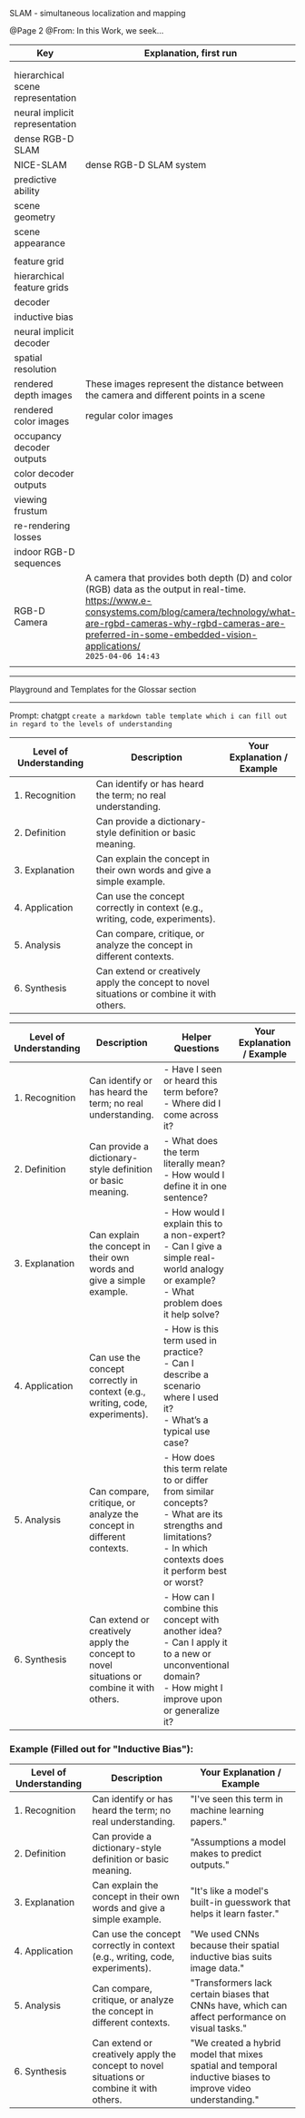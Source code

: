 SLAM - simultaneous localization and mapping


@Page 2
@From: In this Work, we seek...

| Key                               | Explanation, first run                                                                                                                                                                                                                                         |
| --------------------------------- | -------------------------------------------------------------------------------------------------------------------------------------------------------------------------------------------------------------------------------------------------------------- |
|                                   |                                                                                                                                                                                                                                                                |
|                                   |                                                                                                                                                                                                                                                                |
| hierarchical scene representation |                                                                                                                                                                                                                                                                |
| neural implicit representation    |                                                                                                                                                                                                                                                                |
| dense RGB-D SLAM                  |                                                                                                                                                                                                                                                                |
| NICE-SLAM                         | dense RGB-D SLAM system                                                                                                                                                                                                                                        |
| predictive ability                |                                                                                                                                                                                                                                                                |
| scene geometry                    |                                                                                                                                                                                                                                                                |
| scene appearance                  |                                                                                                                                                                                                                                                                |
|                                   |                                                                                                                                                                                                                                                                |
| feature grid                      |                                                                                                                                                                                                                                                                |
| hierarchical feature grids        |                                                                                                                                                                                                                                                                |
| decoder                           |                                                                                                                                                                                                                                                                |
| inductive bias                    |                                                                                                                                                                                                                                                                |
| neural implicit decoder           |                                                                                                                                                                                                                                                                |
| spatial resolution                |                                                                                                                                                                                                                                                                |
| rendered depth images             | These images represent the distance between the camera and different points in a scene                                                                                                                                                                         |
| rendered color images             | regular color images                                                                                                                                                                                                                                           |
| occupancy decoder outputs         |                                                                                                                                                                                                                                                                |
| color decoder outputs             |                                                                                                                                                                                                                                                                |
| viewing frustum                   |                                                                                                                                                                                                                                                                |
| re-rendering losses               |                                                                                                                                                                                                                                                                |
| indoor RGB-D sequences            |                                                                                                                                                                                                                                                                |
| RGB-D Camera                      | A camera that provides both depth (D) and color (RGB) data as the output in real-time.<br>https://www.e-consystems.com/blog/camera/technology/what-are-rgbd-cameras-why-rgbd-cameras-are-preferred-in-some-embedded-vision-applications/<br>`2025-04-06 14:43` |
|                                   |                                                                                                                                                                                                                                                                |



---
Playground and Templates for the Glossar section



---
Prompt:
chatgpt 
`create a markdown table template which i can fill out in regard to the levels of understanding`

| Level of Understanding | Description | Your Explanation / Example |
|------------------------|-------------|-----------------------------|
| 1. Recognition         | Can identify or has heard the term; no real understanding. |                             |
| 2. Definition          | Can provide a dictionary-style definition or basic meaning. |                             |
| 3. Explanation         | Can explain the concept in their own words and give a simple example. |                             |
| 4. Application         | Can use the concept correctly in context (e.g., writing, code, experiments). |                             |
| 5. Analysis            | Can compare, critique, or analyze the concept in different contexts. |                             |
| 6. Synthesis           | Can extend or creatively apply the concept to novel situations or combine it with others. |                             |

| Level of Understanding | Description | Helper Questions | Your Explanation / Example |
|------------------------|-------------|------------------|-----------------------------|
| 1. Recognition         | Can identify or has heard the term; no real understanding. | - Have I seen or heard this term before?<br>- Where did I come across it? |                             |
| 2. Definition          | Can provide a dictionary-style definition or basic meaning. | - What does the term literally mean?<br>- How would I define it in one sentence? |                             |
| 3. Explanation         | Can explain the concept in their own words and give a simple example. | - How would I explain this to a non-expert?<br>- Can I give a simple real-world analogy or example?<br>- What problem does it help solve? |                             |
| 4. Application         | Can use the concept correctly in context (e.g., writing, code, experiments). | - How is this term used in practice?<br>- Can I describe a scenario where I used it?<br>- What’s a typical use case? |                             |
| 5. Analysis            | Can compare, critique, or analyze the concept in different contexts. | - How does this term relate to or differ from similar concepts?<br>- What are its strengths and limitations?<br>- In which contexts does it perform best or worst? |                             |
| 6. Synthesis           | Can extend or creatively apply the concept to novel situations or combine it with others. | - How can I combine this concept with another idea?<br>- Can I apply it to a new or unconventional domain?<br>- How might I improve upon or generalize it? |                             |


### Example (Filled out for "Inductive Bias"):

| Level of Understanding | Description                                                                               | Your Explanation / Example                                                                                   |
| ---------------------- | ----------------------------------------------------------------------------------------- | ------------------------------------------------------------------------------------------------------------ |
| 1. Recognition         | Can identify or has heard the term; no real understanding.                                | "I've seen this term in machine learning papers."                                                            |
| 2. Definition          | Can provide a dictionary-style definition or basic meaning.                               | "Assumptions a model makes to predict outputs."                                                              |
| 3. Explanation         | Can explain the concept in their own words and give a simple example.                     | "It's like a model's built-in guesswork that helps it learn faster."                                         |
| 4. Application         | Can use the concept correctly in context (e.g., writing, code, experiments).              | "We used CNNs because their spatial inductive bias suits image data."                                        |
| 5. Analysis            | Can compare, critique, or analyze the concept in different contexts.                      | "Transformers lack certain biases that CNNs have, which can affect performance on visual tasks."             |
| 6. Synthesis           | Can extend or creatively apply the concept to novel situations or combine it with others. | "We created a hybrid model that mixes spatial and temporal inductive biases to improve video understanding." |

